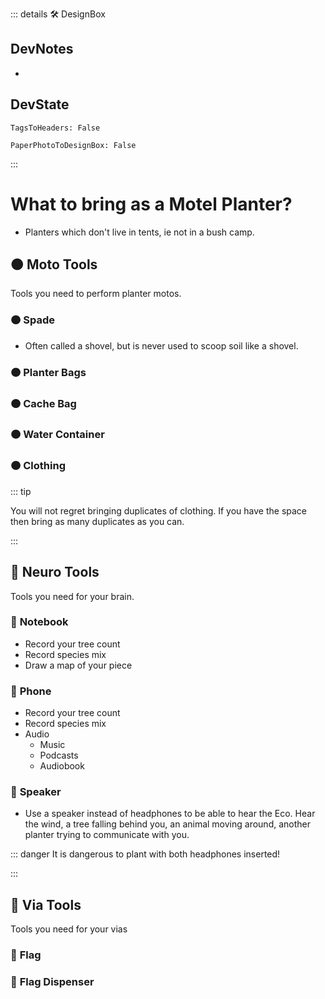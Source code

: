 ::: details 🛠 <dev>DesignBox</dev> 

## DevNotes
- 

## DevState

`TagsToHeaders: False`

`PaperPhotoToDesignBox: False`



:::

# What to bring as a Motel Planter?

- Planters which don't live in tents, ie not in a bush camp.

## 🟠 <moto>Moto Tools</moto>

Tools you need to perform planter motos.

### 🟠 <moto>Spade</moto>

- Often called a shovel, but is never used to scoop soil like a shovel.

### 🟠 <moto>Planter Bags</moto>



### 🟠 <moto>Cache Bag</moto>

### 🟠 <moto>Water Container</moto>

### 🟠 <moto>Clothing</moto>

::: tip 

You will not regret bringing duplicates of clothing. If you have the space then bring as many duplicates as you can.

::: 

## 💜 <neuro>Neuro Tools</neuro>

Tools you need for your brain.

### 💜 <neuro>Notebook</neuro>

- Record your tree count
- Record species mix
- Draw a map of your piece

### 💜 <neuro>Phone</neuro>

- Record your tree count
- Record species mix
- Audio
    - Music
    - Podcasts
    - Audiobook

### 💜 <neuro>Speaker</neuro>

- Use a speaker instead of headphones to be able to hear the Eco. Hear the wind, a tree falling behind you, an animal moving around, another planter trying to communicate with you.

::: danger It is dangerous to plant with both headphones inserted!

:::


## 🔻 <via>Via Tools</via>

Tools you need for your vias

### 🔻 <via>Flag</via>

### 🔻 <via>Flag Dispenser</via>



